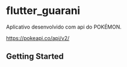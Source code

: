 # flutter_guarani

Aplicativo desenvolvido com api do POKÉMON. 

https://pokeapi.co/api/v2/

## Getting Started

